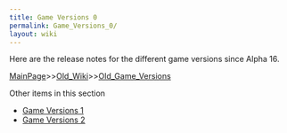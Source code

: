 ```yaml
---
title: Game Versions 0
permalink: Game_Versions_0/
layout: wiki
---
```

Here are the release notes for the different game versions since Alpha 16.

[MainPage](/keeperrl_wiki/ "wikilink")>>[Old_Wiki](/keeperrl_wiki/Old_Wiki "wikilink")>>[Old_Game_Versions](/keeperrl_wiki/Old_Game_Versions "wikilink")

Other items in this section
-    [Game Versions 1](/keeperrl_wiki/Game_Versions_1 "wikilink")
-    [Game Versions 2](/keeperrl_wiki/Game_Versions_2 "wikilink")

